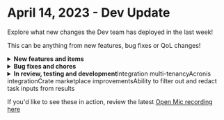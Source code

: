 # April 14, 2023 - Dev Update

Explore what new changes the Dev team has deployed in the last week!

This can be anything from new features, bug fixes or QoL changes!

<details>

<summary><strong>New features and items</strong></summary>

* Removed Character limit from the 'Set Value' field within the field conditions.
* Extend workflow timeout based on delay or inquiry task durations

</details>

<details>

<summary><strong>Bug fixes and chores</strong></summary>

* Added documentation link to the crate marketplace
* Changed Hudu generic url path description
* Added an exception on non-list returns from request\_list for Azure integration
* Added fields to Datto create\_contract\_entity action
* Fixed the color for required asterisk
* Moved task level integration overrides to the top of the Advanced tab
* Allow array form fields to be collapsible

</details>

<details>

<summary><strong>In review, testing and development</strong>Integration multi-tenancyAcronis integrationCrate marketplace improvementsAbility to filter out and redact task inputs from results</summary>



</details>

If you'd like to see these in action, review the latest [Open Mic recording here](../../roc-open-mics/2023-roc-open-mics/april-14th-2023-introducing-cluck-u.md)
